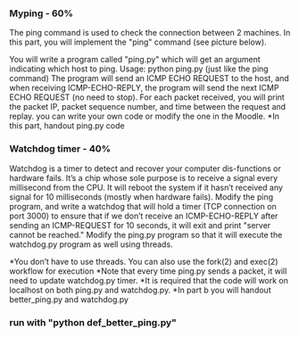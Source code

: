 
### Myping - 60%
The ping command is used to check the connection between 2 machines. In this part, you will implement the "ping" command (see picture below).
 
You will write a program called "ping.py" which will get an argument indicating which host to ping.
Usage: python ping.py <ip> (just like the ping command)
The program will send an ICMP ECHO REQUEST to the host, and when receiving ICMP-ECHO-REPLY, the program will send the next ICMP ECHO REQUEST (no need to stop).
For each packet received, you will print the packet IP, packet sequence number, and time between the request and replay.
you can write your own code or modify the one  in the Moodle.
*In this part, handout ping.py code

### Watchdog timer - 40%
Watchdog is a timer to detect and recover your computer dis-functions or hardware fails. It’s a chip whose sole purpose is to receive a signal every millisecond from the CPU. It will reboot the system if it hasn’t received any signal for 10 milliseconds (mostly when hardware fails).
Modify the ping program, and write a watchdog that will hold a timer (TCP connection on port 3000) to ensure that if we don’t receive an ICMP-ECHO-REPLY after sending an ICMP-REQUEST for 10 seconds, it will exit and print "server <ip> cannot be reached."
Modify the ping.py program so that it will execute the watchdog.py program as well using threads.

*You don’t have to use threads. You can also use the fork(2) and exec(2) workflow for execution
*Note that every time ping.py sends a packet, it will need to update watchdog.py timer.
*It is required that the code will work on localhost on both ping.py and watchdog.py.
*In part b you will handout better_ping.py and watchdog.py

  ### run with "python def_better_ping.py" 

